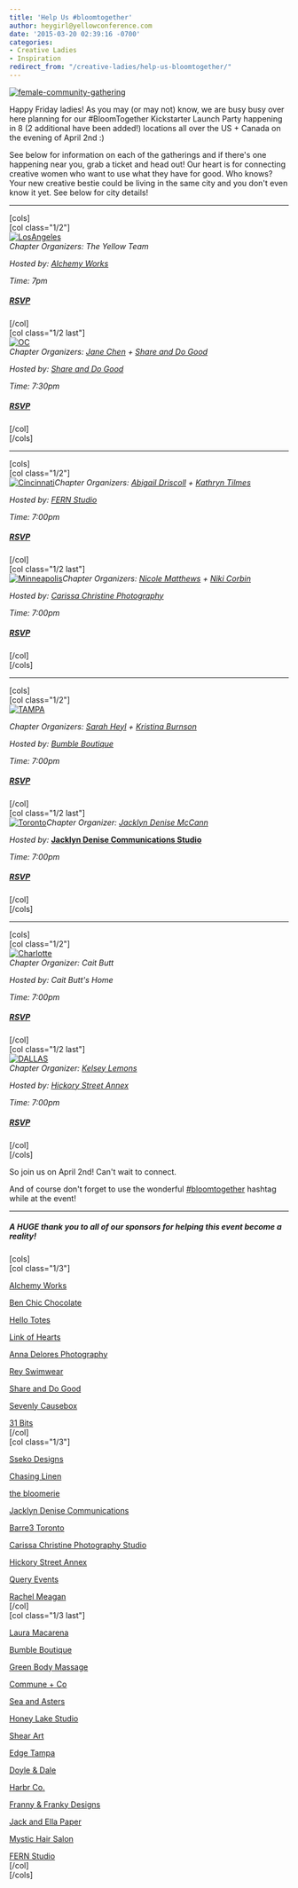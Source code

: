 ```yaml
---
title: 'Help Us #bloomtogether'
author: heygirl@yellowconference.com
date: '2015-03-20 02:39:16 -0700'
categories:
- Creative Ladies
- Inspiration
redirect_from: "/creative-ladies/help-us-bloomtogether/"
---
```


[![female-community-gathering](https://yellow-blog-images.imgix.net/2015/03/female-community-gathering.jpg)](https://yellow-blog-images.imgix.net/2015/03/female-community-gathering.jpg)

Happy Friday ladies! As you may (or may not) know, we are busy busy over here planning for our #BloomTogether Kickstarter Launch Party happening in 8 (2 additional have been added!) locations all over the US + Canada on the evening of April 2nd :)

See below for information on each of the gatherings and if there's one happening near you, grab a ticket and head out! Our heart is for connecting creative women who want to use what they have for good. Who knows? Your new creative bestie could be living in the same city and you don't even know it yet. See below for city details!

* * *

[cols]  
[col class="1/2"]  
[![LosAngeles](https://yellow-blog-images.imgix.net/2015/03/LosAngeles.jpg)](https://ti.to/yellowconference/bloom-together-la)  
_Chapter Organizers: The Yellow Team_

_Hosted by: [Alchemy Works](http://www.alchemyworks.us/)_

_Time: 7pm_

##### [RSVP](https://ti.to/yellowconference/bloom-together-la)

[/col]  
[col class="1/2 last"]  
[![OC](https://yellow-blog-images.imgix.net/2015/03/OC.jpg)](https://ti.to/yellowconference/bloom-together-oc)  
_Chapter Organizers: _[Jane Chen](https://instagram.com/pinkjaney/) + [Share and Do Good](http://www.shareanddogood.com/)__

_Hosted by: [Share and Do Good](http://www.shareanddogood.com/)_

_Time: 7:30pm_

##### [RSVP](https://ti.to/yellowconference/bloom-together-oc)

[/col]  
[/cols]

* * *

[cols]  
[col class="1/2"]  
[![Cincinnati](https://yellow-blog-images.imgix.net/2015/03/Cincinnati.jpg)](https://ti.to/yellowconference/bloom-together-cincinnati)_Chapter Organizers:_ _[Abigail Driscoll](http://www.ritesofasylum.com/) + [Kathryn Tilmes](https://instagram.com/kathryntilmes/)_

_Hosted by: [FERN Studio](http://www.fern-shop.com/)_

_Time:_ _7:00pm_

##### [RSVP](https://ti.to/yellowconference/bloom-together-cincinnati)

[/col]  
[col class="1/2 last"]  
[![Minneapolis](https://yellow-blog-images.imgix.net/2015/03/Minneapolis.jpg)](https://ti.to/yellowconference/bloom-together-minneapolis)_Chapter Organizers:_ _[Nicole Matthews](http://www.thebloomerie.com/) + [Niki Corbin](http://www.thebloomerie.com/)_

_Hosted by:_ _[Carissa Christine Photography](http://www.carissachristine.com/)_

_Time:_ _7:00pm_

##### [RSVP](https://ti.to/yellowconference/bloom-together-minneapolis)

[/col]  
[/cols]

* * *

[cols]  
[col class="1/2"]  
[![TAMPA](https://yellow-blog-images.imgix.net/2015/03/TAMPA.jpg)](https://ti.to/yellowconference/bloom-together-tampa)

_Chapter Organizers:_ _[Sarah Heyl](http://sarahheyl.com/) + [Kristina Burnson](https://instagram.com/kristinaburnson)_

_Hosted by:_ _[Bumble Boutique](http://www.bumbletampa.com/)_

_Time:_ _7:00pm_

##### [RSVP](https://ti.to/yellowconference/bloom-together-tampa)

[/col]  
[col class="1/2 last"]  
[![Toronto](https://yellow-blog-images.imgix.net/2015/03/Toronto.jpg)](https://ti.to/yellowconference/bloom-together-toronto)_Chapter Organizer:_ [_Jacklyn Denise McCann_](http://www.jacklyndenise.com/)

_Hosted by:_ __[Jacklyn Denise Communications Studio](http://www.jacklyndenise.com/)__

_Time:_ _7:00pm_

##### [RSVP](https://ti.to/yellowconference/bloom-together-toronto)

[/col]  
[/cols]

* * *

[cols]  
[col class="1/2"]  
[![Charlotte](https://yellow-blog-images.imgix.net/2015/03/Charlotte.jpg)](https://ti.to/yellowconference/bloom-together-charlotte)  
_Chapter Organizer:_ _Cait Butt_

_Hosted by:_ _Cait Butt's Home_

_Time:_ _7:00pm_

##### [RSVP](https://ti.to/yellowconference/bloom-together-charlotte)

[/col]  
[col class="1/2 last"]  
[![DALLAS](https://yellow-blog-images.imgix.net/2015/03/DALLAS.jpg)](https://ti.to/yellowconference/bloom-together-Dallas)  
_Chapter Organizer:_ _[Kelsey Lemons](http://sheinthemaking.blogspot.com/)_

_Hosted by:_ [_Hickory Street Annex_](http://www.hickorystreetannex.com/)

_Time:_ _7:00pm_

##### [RSVP](https://ti.to/yellowconference/bloom-together-Dallas)

[/col]  
[/cols]

So join us on April 2nd! Can't wait to connect.

And of course don't forget to use the wonderful [#bloomtogether](https://instagram.com/explore/tags/bloomtogether/) hashtag while at the event!

* * *

##### **A HUGE thank you to all of our sponsors for helping this event become a reality!**

[cols]  
[col class="1/3"]

[Alchemy Works](http://www.alchemyworks.us/)

[Ben Chic Chocolate](http://www.benchic.com/)

[Hello Totes](http://hellototes.storenvy.com/)

[Link of Hearts](http://www.linkofhearts.com/)

[Anna Delores Photography](http://www.annadelores.com/)

[Rey Swimwear](reyswimwear.com)

[Share and Do Good](http://www.shareanddogood.com/)

[Sevenly Causebox](https://causebox.sevenly.org/)

[31 Bits](http://31bits.com/)  
[/col]  
[col class="1/3"]

[Sseko Designs](http://ssekodesigns.com/)

[Chasing Linen](http://chasinglinen.com/)

[the bloomerie](http://www.thebloomerie.com/)

[Jacklyn Denise Communications](https://instagram.com/jacklyndeniseco/)

[Barre3 Toronto](https://instagram.com/barre3toronto/)

[Carissa Christine Photography Studio](http://www.carissachristine.com/)

[Hickory Street Annex](http://www.hickorystreetannex.com/)

[Query Events](http://queryevents.com/)

[Rachel Meagan](http://rachelmeaganphotography.com/)  
[/col]  
[col class="1/3 last"]

[Laura Macarena](http://www.lauramacarena.com/)

[Bumble Boutique](http://facebook.com/bumbletampa)

[Green Body Massage](http://www.greenbodymassage.com/)

[Commune + Co](http://communeandco.com/)

[Sea and Asters](https://www.facebook.com/Sea.Asters)

[Honey Lake Studio](honeylakestudio.bigcartel.com)

[Shear Art](http://shearart.com)

[Edge Tampa](http://edgesalontampa.com)

[Doyle & Dale](http://doyleanddale.com)

[Harbr Co.](http://harbr.co)

[Franny & Franky Designs](https://www.facebook.com/frannyandfranky)

[Jack and Ella Paper](http://jackandellapaper.com)

[Mystic Hair Salon](http://mystichair.com)

[FERN Studio](http://www.fern-shop.com/)  
[/col]  
[/cols]
